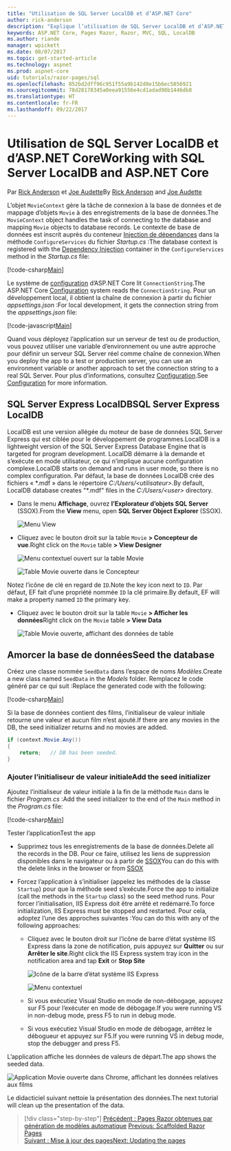 ```yaml
---
title: "Utilisation de SQL Server LocalDB et d’ASP.NET Core"
author: rick-anderson
description: "Explique l’utilisation de SQL Server LocalDB et d’ASP.NET Core."
keywords: ASP.NET Core, Pages Razor, Razor, MVC, SQL, LocalDB
ms.author: riande
manager: wpickett
ms.date: 08/07/2017
ms.topic: get-started-article
ms.technology: aspnet
ms.prod: aspnet-core
uid: tutorials/razor-pages/sql
ms.openlocfilehash: 852bd2dff96c951f55a9b142d8e15b6ec5856921
ms.sourcegitcommit: 78d28178345a0eea91556e4cd1adad98b1446db8
ms.translationtype: HT
ms.contentlocale: fr-FR
ms.lasthandoff: 09/22/2017
---
```

# <a name="working-with-sql-server-localdb-and-aspnet-core"></a><span data-ttu-id="6281a-104">Utilisation de SQL Server LocalDB et d’ASP.NET Core</span><span class="sxs-lookup"><span data-stu-id="6281a-104">Working with SQL Server LocalDB and ASP.NET Core</span></span>

<span data-ttu-id="6281a-105">Par [Rick Anderson](https://twitter.com/RickAndMSFT) et [Joe Audette](https://twitter.com/joeaudette)</span><span class="sxs-lookup"><span data-stu-id="6281a-105">By [Rick Anderson](https://twitter.com/RickAndMSFT) and [Joe Audette](https://twitter.com/joeaudette)</span></span> 

<span data-ttu-id="6281a-106">L’objet `MovieContext` gère la tâche de connexion à la base de données et de mappage d’objets `Movie` à des enregistrements de la base de données.</span><span class="sxs-lookup"><span data-stu-id="6281a-106">The `MovieContext` object handles the task of connecting to the database and mapping `Movie` objects to database records.</span></span> <span data-ttu-id="6281a-107">Le contexte de base de données est inscrit auprès du conteneur [Injection de dépendances](xref:fundamentals/dependency-injection) dans la méthode `ConfigureServices` du fichier *Startup.cs* :</span><span class="sxs-lookup"><span data-stu-id="6281a-107">The database context is registered with the [Dependency Injection](xref:fundamentals/dependency-injection) container in the `ConfigureServices` method in the *Startup.cs* file:</span></span>

[!code-csharp[Main](razor-pages-start/sample/RazorPagesMovie/Startup.cs?name=snippet_ConfigureServices&highlight=6-7)]

<span data-ttu-id="6281a-108">Le système de [configuration](xref:fundamentals/configuration) d’ASP.NET Core lit `ConnectionString`.</span><span class="sxs-lookup"><span data-stu-id="6281a-108">The ASP.NET Core [Configuration](xref:fundamentals/configuration) system reads the `ConnectionString`.</span></span> <span data-ttu-id="6281a-109">Pour un développement local, il obtient la chaîne de connexion à partir du fichier *appsettings.json* :</span><span class="sxs-lookup"><span data-stu-id="6281a-109">For local development, it gets the connection string from the *appsettings.json* file:</span></span>

[!code-javascript[Main](razor-pages-start/sample/RazorPagesMovie/appsettings.json?highlight=2&range=8-10)]

<span data-ttu-id="6281a-110">Quand vous déployez l’application sur un serveur de test ou de production, vous pouvez utiliser une variable d’environnement ou une autre approche pour définir un serveur SQL Server réel comme chaîne de connexion.</span><span class="sxs-lookup"><span data-stu-id="6281a-110">When you deploy the app to a test or production server, you can use an environment variable or another approach to set the connection string to a real SQL Server.</span></span> <span data-ttu-id="6281a-111">Pour plus d’informations, consultez [Configuration](xref:fundamentals/configuration).</span><span class="sxs-lookup"><span data-stu-id="6281a-111">See [Configuration](xref:fundamentals/configuration) for more information.</span></span>

## <a name="sql-server-express-localdb"></a><span data-ttu-id="6281a-112">SQL Server Express LocalDB</span><span class="sxs-lookup"><span data-stu-id="6281a-112">SQL Server Express LocalDB</span></span>

<span data-ttu-id="6281a-113">LocalDB est une version allégée du moteur de base de données SQL Server Express qui est ciblée pour le développement de programmes.</span><span class="sxs-lookup"><span data-stu-id="6281a-113">LocalDB is a lightweight version of the SQL Server Express Database Engine that is targeted for program development.</span></span> <span data-ttu-id="6281a-114">LocalDB démarre à la demande et s’exécute en mode utilisateur, ce qui n’implique aucune configuration complexe.</span><span class="sxs-lookup"><span data-stu-id="6281a-114">LocalDB starts on demand and runs in user mode, so there is no complex configuration.</span></span> <span data-ttu-id="6281a-115">Par défaut, la base de données LocalDB crée des fichiers « \*.mdf » dans le répertoire *C:/Users/\<utilisateur\>*.</span><span class="sxs-lookup"><span data-stu-id="6281a-115">By default, LocalDB database creates "\*.mdf" files in the *C:/Users/\<user\>* directory.</span></span>

<a name="ssox"></a>
* <span data-ttu-id="6281a-116">Dans le menu **Affichage**, ouvrez **l’Explorateur d’objets SQL Server** (SSOX).</span><span class="sxs-lookup"><span data-stu-id="6281a-116">From the **View** menu, open **SQL Server Object Explorer** (SSOX).</span></span>

  ![Menu View](sql/_static/ssox.png)

* <span data-ttu-id="6281a-118">Cliquez avec le bouton droit sur la table `Movie` **> Concepteur de vue**.</span><span class="sxs-lookup"><span data-stu-id="6281a-118">Right click on the `Movie` table **> View Designer**</span></span>

  ![Menu contextuel ouvert sur la table Movie](sql/_static/design.png)

  ![Table Movie ouverte dans le Concepteur](sql/_static/dv.png)

<span data-ttu-id="6281a-121">Notez l’icône de clé en regard de `ID`.</span><span class="sxs-lookup"><span data-stu-id="6281a-121">Note the key icon next to `ID`.</span></span> <span data-ttu-id="6281a-122">Par défaut, EF fait d’une propriété nommée `ID` la clé primaire.</span><span class="sxs-lookup"><span data-stu-id="6281a-122">By default, EF will make a property named `ID` the primary key.</span></span>

* <span data-ttu-id="6281a-123">Cliquez avec le bouton droit sur la table `Movie` **> Afficher les données**</span><span class="sxs-lookup"><span data-stu-id="6281a-123">Right click on the `Movie` table **> View Data**</span></span>

  ![Table Movie ouverte, affichant des données de table](sql/_static/vd22.png)

## <a name="seed-the-database"></a><span data-ttu-id="6281a-125">Amorcer la base de données</span><span class="sxs-lookup"><span data-stu-id="6281a-125">Seed the database</span></span>

<span data-ttu-id="6281a-126">Créez une classe nommée `SeedData` dans l’espace de noms *Modèles*.</span><span class="sxs-lookup"><span data-stu-id="6281a-126">Create a new class named `SeedData` in the *Models* folder.</span></span> <span data-ttu-id="6281a-127">Remplacez le code généré par ce qui suit :</span><span class="sxs-lookup"><span data-stu-id="6281a-127">Replace the generated code with the following:</span></span>

[!code-csharp[Main](razor-pages-start/sample/RazorPagesMovie/Models/SeedData.cs?name=snippet_1)]

<span data-ttu-id="6281a-128">Si la base de données contient des films, l’initialiseur de valeur initiale retourne une valeur et aucun film n’est ajouté.</span><span class="sxs-lookup"><span data-stu-id="6281a-128">If there are any movies in the DB, the seed initializer returns and no movies are added.</span></span>

```csharp
if (context.Movie.Any())
{
    return;   // DB has been seeded.
}
```
<a name="si"></a>
### <a name="add-the-seed-initializer"></a><span data-ttu-id="6281a-129">Ajouter l’initialiseur de valeur initiale</span><span class="sxs-lookup"><span data-stu-id="6281a-129">Add the seed initializer</span></span>

<span data-ttu-id="6281a-130">Ajoutez l’initialiseur de valeur initiale à la fin de la méthode `Main` dans le fichier *Program.cs* :</span><span class="sxs-lookup"><span data-stu-id="6281a-130">Add the seed initializer to the end of the `Main` method in the *Program.cs* file:</span></span>

[!code-csharp[Main](razor-pages-start/sample/RazorPagesMovie/Program.cs?highlight=6,17-32)]

<span data-ttu-id="6281a-131">Tester l’application</span><span class="sxs-lookup"><span data-stu-id="6281a-131">Test the app</span></span>

* <span data-ttu-id="6281a-132">Supprimez tous les enregistrements de la base de données.</span><span class="sxs-lookup"><span data-stu-id="6281a-132">Delete all the records in the DB.</span></span> <span data-ttu-id="6281a-133">Pour ce faire, utilisez les liens de suppression disponibles dans le navigateur ou à partir de [SSOX](xref:tutorials/razor-pages/new-field#ssox)</span><span class="sxs-lookup"><span data-stu-id="6281a-133">You can do this with the delete links in the browser or from [SSOX](xref:tutorials/razor-pages/new-field#ssox)</span></span>
* <span data-ttu-id="6281a-134">Forcez l’application à s’initialiser (appelez les méthodes de la classe `Startup`) pour que la méthode seed s’exécute.</span><span class="sxs-lookup"><span data-stu-id="6281a-134">Force the app to initialize (call the methods in the `Startup` class) so the seed method runs.</span></span> <span data-ttu-id="6281a-135">Pour forcer l’initialisation, IIS Express doit être arrêté et redémarré.</span><span class="sxs-lookup"><span data-stu-id="6281a-135">To force initialization, IIS Express must be stopped and restarted.</span></span> <span data-ttu-id="6281a-136">Pour cela, adoptez l’une des approches suivantes :</span><span class="sxs-lookup"><span data-stu-id="6281a-136">You can do this with any of the following approaches:</span></span>

  * <span data-ttu-id="6281a-137">Cliquez avec le bouton droit sur l’icône de barre d’état système IIS Express dans la zone de notification, puis appuyez sur **Quitter** ou sur **Arrêter le site**.</span><span class="sxs-lookup"><span data-stu-id="6281a-137">Right click the IIS Express system tray icon in the notification area and tap **Exit** or **Stop Site**</span></span>

    ![Icône de la barre d’état système IIS Express](../first-mvc-app/working-with-sql/_static/iisExIcon.png)

    ![Menu contextuel](sql/_static/stopIIS.png)

   * <span data-ttu-id="6281a-140">Si vous exécutiez Visual Studio en mode de non-débogage, appuyez sur F5 pour l’exécuter en mode de débogage.</span><span class="sxs-lookup"><span data-stu-id="6281a-140">If you were running VS in non-debug mode, press F5 to run in debug mode.</span></span>
   * <span data-ttu-id="6281a-141">Si vous exécutiez Visual Studio en mode de débogage, arrêtez le débogueur et appuyez sur F5.</span><span class="sxs-lookup"><span data-stu-id="6281a-141">If you were running VS in debug mode, stop the debugger and press F5.</span></span>
   
<span data-ttu-id="6281a-142">L’application affiche les données de valeurs de départ.</span><span class="sxs-lookup"><span data-stu-id="6281a-142">The app shows the seeded data.</span></span>

![Application Movie ouverte dans Chrome, affichant les données relatives aux films](sql/_static/m55.png)

<span data-ttu-id="6281a-144">Le didacticiel suivant nettoie la présentation des données.</span><span class="sxs-lookup"><span data-stu-id="6281a-144">The next tutorial will clean up the presentation of the data.</span></span>

>[!div class="step-by-step"]
<span data-ttu-id="6281a-145">[Précédent : Pages Razor obtenues par génération de modèles automatique](xref:tutorials/razor-pages/page) </span><span class="sxs-lookup"><span data-stu-id="6281a-145">[Previous: Scaffolded Razor Pages](xref:tutorials/razor-pages/page) </span></span>  
[<span data-ttu-id="6281a-146">Suivant : Mise à jour des pages</span><span class="sxs-lookup"><span data-stu-id="6281a-146">Next: Updating the pages</span></span>](xref:tutorials/razor-pages/da1)
